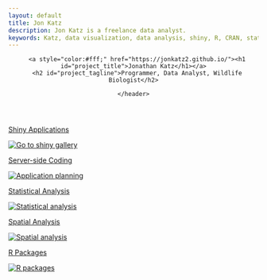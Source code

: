 ```yaml
---
layout: default
title: Jon Katz
description: Jon Katz is a freelance data analyst.
keywords: Katz, data visualization, data analysis, shiny, R, CRAN, statistics
---
```

<!-- HEADER -->
<div id="header_wrap" class="outer topelement">
    <header class="inner">
      

      <a style="color:#fff;" href="https://jonkatz2.github.io/"><h1 id="project_title">Jonathan Katz</h1></a>
      <h2 id="project_tagline">Programmer, Data Analyst, Wildlife Biologist</h2>

<!--          {% if site.show_downloads %}-->
<!--            <section id="downloads">-->
<!--              <a class="zip_download_link" href="{{ site.github.zip_url }}">Download this project as a .zip file</a>-->
<!--              <a class="tar_download_link" href="{{ site.github.tar_url }}">Download this project as a tar.gz file</a>-->
<!--            </section>-->
<!--          {% endif %}-->
    </header>
</div>



<div class="container-fluid">
  <div class="row">
<!--    <div class="col-sm-3">-->
      <a href="/shiny" class="mygrid">
        <p class="gridtitle">Shiny Applications</p>
        <img class="gridimg" src="{{ BASE_PATH }}/assets/images_sm/grab1_sq.png" alt="Go to shiny gallery">
      </a>
<!--    </div>-->
<!--    <div class="col-sm-3">-->
      <a href="/shiny" class="mygrid">
        <p class="gridtitle">Server-side Coding</p>
        <img class="gridimg" src="{{ BASE_PATH }}/assets/images_sm/flowpart_sq.png" alt="Application planning">
      </a>
<!--    </div>-->
<!--    <div class="col-sm-3">-->
      <a href="/shiny" class="mygrid">
        <p class="gridtitle">Statistical Analysis</p>
        <img class="gridimg" src="{{ BASE_PATH }}/assets/images_sm/stratifiedParams_sq.png" alt="Statistical analysis">
      </a>
<!--    </div>-->
<!--    <div class="col-sm-3">-->
      <a href="http://jonkatz2.github.io/2016/05/01/mapping-with-base-graphics-in-r" class="mygrid">
        <p class="gridtitle">Spatial Analysis</p>
        <img class="gridimg" src="{{ BASE_PATH }}/assets/images_sm/vectormap_sq.png" alt="Spatial analysis">
      </a>
<!--    </div>-->
<!--    <div class="col-sm-3">-->
      <a href="http://jonkatz2.github.io/monitoR" class="mygrid">
        <p class="gridtitle">R Packages</p>
        <img class="gridimg" src="{{ BASE_PATH }}/assets/images_sm/monitor_sq.png" alt="R packages">
      </a>
<!--    </div>-->
  </div>
</div>

<!--    <div style="font-size:1.25em;font-weight:bold;text-align:center;">-->
<!--        <p>Freelance R Programming, Data Analysis, and Shiny Engineer</p>-->
<!--    </div>-->
<!--    <p>Lately I have been writing lots of shiny applications. R does not run natively in a web browser, but it has many native and contributed entry points to exchange objects with other languages. The Shiny package from RStudio allows R and javascript to exchange information, along with a host of R functions to build HTML inputs. Using Shiny it is easy to make a dataset not only public, but publicly explorable, and applications are easy to build, easy to host, and easy to maintain.</p>-->
<!--    -->
<!--    <p>Here are a few public applications I recently completed. The titles and images link to live applications; if I am self-hosting them and they do not load, I am probably out of time in my account. Send me a note and I'll make sure you can explore them.</p>-->
<!--    -->
<!--    <p>You might also want to <a href="http://jonkatz2.github.io/resume" target="_blank">check out my resume</a>, or I have a couple of blog posts <a href="http://jonkatz2.github.io/2016/05/01/mapping-with-base-graphics-in-r" target="_blank">illustrating some simple R functions I wrote.</a></p>-->
<!--    -->
<!--    <div style="clear:both;border:1px solid gray;margin:8px 0px;padding:8px;overflow:hidden;">-->
<!--        <div class="col-sm-6">-->
<!--            <a style="font-size:large;" href="https://vtcfwru-am.shinyapps.io/AMExpertModeler/" target="_blank">An Interactive Expert Elicitation Tool</a>-->
<!--            <div class="imgcontainer">-->
<!--                <a href="https://vtcfwru-am.shinyapps.io/AMExpertModeler/" target="_blank"><img class="imglink" src="https://www.dropbox.com/s/3i1ryww2j2meh9l/website_elicit2.png?raw=1" alt=""></a>-->
<!--                <div class="middle">-->
<!--                  <a class="imglinktext" style="font-size:large;" href="https://vtcfwru-am.shinyapps.io/AMExpertModeler/" target="_blank">Open App</a>-->
<!--                </div>-->
<!--            </div>-->
<!--        </div>-->
<!--       -->
<!--         <div class="col-sm-6">   -->
<!--            <p style="padding-top:17px;"><strong>An interactive survey to gather expert opinion on species occurrence at a number of points. </strong></p>-->
<!--            <p>Experts log in, respond to questions about their expertise, then offer opinions on species presence at a number of locations.</p>-->
<!--            -->
<!--            <p><emph>To browse this app as a guest, login with the username "guest."</emph></p>-->
<!--            -->
<!--            -->
<!--            <p>This app is shared by three projects, so there is a separate private app that allows each project's principal investigator to customize the survey and download responses. Customization includes the ability to:</p>-->
<!--            -->
<!--            <ul>   -->
<!--                <li>Upload points</li> -->
<!--                <li>Change the number/type/content of each survey question</li> -->
<!--                <li>Rename variables</li> -->
<!--                <li>Add/remove experts</li> -->
<!--                <li>Add/remove features. Some features include:-->
<!--                    <ul>-->
<!--                        <li>Fixed or random starting values</li>-->
<!--                        <li>Ordered or random point presentation</li>-->
<!--                        <li>Multiple distributions (beta, poisson, normal), a simple number line, or a likert selector</li>-->
<!--                        <li>Supplemental imagery/graphics</li>-->
<!--                        <li>Variable number of points</li>-->
<!--                    </ul>-->
<!--                </li> -->
<!--            </ul>-->
<!--            -->
<!--            <p>The survey parameters and expert responses are stored in a mongoDB (no-SQL) database hosted at <a href="https://mlab.com/" target="_blank">mlab.com*</a>. Project PIs upload locations as a shapefile containing either polygons or points; persistent file storage for the shapefile is via an AWS S3 storage bucket.</p>-->
<!--            -->
<!--            <p><emph>*I have also used AWS RDS as a relational database back-end for other apps.</emph></p>-->
<!--        </div> -->
<!--    </div>-->
<!--    -->
<!--    <div style="clear:both;border:1px solid gray;margin:8px 0px;padding:8px;overflow:hidden;">-->
<!--        <div class="col-sm-6">-->
<!--            <a style="font-size:large;" href="https://jkatz.shinyapps.io/tradeoff/" target="_blank">An MCDA Visualization</a>-->
<!--            <div class="imgcontainer">-->
<!--                  <a href="https://jkatz.shinyapps.io/tradeoff/" target="_blank"><img class="imglink"  src="https://www.dropbox.com/s/hv88ybgyl4atxvm/website_tradeoff.png?raw=1" alt=""></a>-->
<!--                  <div class="middle">-->
<!--                    <a class="imglinktext" style="font-size:large;" href="https://jkatz.shinyapps.io/tradeoff/" target="_blank">Open App</a>-->
<!--                  </div>-->
<!--            </div>-->
<!--        </div>-->
<!--          -->
<!--        <div class="col-sm-6">-->
<!--            <p style="padding-top:17px;"><strong>Multiple-criteria decision analysis</strong> is a decision strategy that offers transparency to the process of integrating input from a variety of stakeholders. This app was designed to visualize how various strategies to restore natural tidal flows to an estuary on Cape Cod, Massachussets will affect residents, the local economy, and local areas with historic or scenic value. The goal is to maximize the benefits of natural tidal flow such as flood control, improved wildlife habitat, and reduced management costs while minimizing negative impacts such as sediment movement, stagnant water, or vegetation mortality due to floodplain inundation. The app is driven by two csv files of parameters and a series of prediction files, all uploaded at the start of the process (sample csv files can be downloaded in using the menu in the upper right). The full analysis can be saved so that it may be re-visited in the future without re-parameterizing the entire app. The app also produces a variety of graphics to inform management or support the decision making process. Persistent file storage for this app is on Google Drive, which is free and convenient due to the web-editing capability. </p>-->

<!--            <p>To ensure you can see the final graphs, here are brief instructions for use:</p>-->
<!--            <ol>-->
<!--                <li>Download and extract the sample data using the menu at the top right.</li>-->
<!--                <li>Upload "Policies.csv" as the policy file. Under "Group/Name Policies" down below, enter a 1 in the "Group" row for both the right-most columns ("P_Sed1" and "P_Sed11") to indicate they are members of a group. Leave all other fields in the "Group" row blank. Enter a 1 in the "Allocation" row under P_Sed1, and 11 in the "Allocation" row under P_Sed11. Leave all other fields in the "Allocation" row blank.</li>-->
<!--                <li>Upload "Attributes.csv" as the attribute file.</li>-->
<!--                <li>Upload one or both "EE_Predictions_Tim.csv" and "EE_Predictions_Eric.csv" as expert prediction files.</li>-->
<!--                <li>Upload "models_LOOKUP.csv" and "models_INTERP.csv" as model prediction files.</li>-->
<!--                <li>View the "Group Objectives" tab (no need to change anything, but it must be viewed)</li>-->
<!--                <li>View the "Prediction Sources" tab (no need to change anything, but it must be viewed)</li>-->
<!--            </ol>-->
<!--            -->
<!--            <p>I am self-hosting this app during development, but it will be hosted by the client on completion. If it doesn't load I may have run out of time on my free shinyapps.io account. Drop me an email and I'll send you an active link to a functional app.</p>-->
<!--        </div>-->
<!--    </div>-->
<!--    -->
<!--    <div style="clear:both;border:1px solid gray;margin:8px 0px;padding:8px;overflow:hidden;">-->
<!--        <div class="col-sm-6">-->
<!--            <a style="font-size:large;" href="https://biotransformers.shinyapps.io/ALFAM2/" target="_blank">An Explorable Dataset</a>-->
<!--            <div class="imgcontainer">-->
<!--                <a href="https://biotransformers.shinyapps.io/ALFAM2/" target="_blank"><img class="imglink" src="https://www.dropbox.com/s/eoq35cgs1x43u9v/website_alfam2.png?raw=1" alt=""></a>-->
<!--                <div class="middle">-->
<!--                    <a class="imglinktext" style="font-size:large;" href="https://biotransformers.shinyapps.io/ALFAM2/" target="_blank">Open App</a>-->
<!--                </div>-->
<!--            </div>-->
<!--        </div>-->
<!--      -->
<!--        <div class="col-sm-6">-->
<!--          <p style="padding-top:17px;"><strong>Making data public, and publicly explorable.</strong> The researcher who commissioned this app was required by his grant to make the data publicly accessible. I like how the data subsetting is presented on-screen, where options that are not present in the data are shown in gray (see lower checkboxes in image at left). Data subsetting is day-one stuff in R, but somehow it was not intuitive to display the relative contents of the subset compared to the entire dataset in an interactive setting. I posted <a href="http://jonkatz2.github.io/2017/08/11/Dynamic-Filtered-checkboxGroupInputs-In-Shiny-Applications" target="_blank">a few notes about this</a> in my short blog.</p>-->
<!--        </div>-->
<!--    </div>-->
<!--        -->
<!--    <div style="clear:both;border:1px solid gray;margin:8px 0px;padding:8px;overflow:hidden;">-->
<!--        <div class="col-sm-6">-->
<!--            <a style="font-size:large;" href="https://biotransformers.shinyapps.io/oba1/" target="_blank">The Online Biogas Calculator</a> -->
<!--            <div class="imgcontainer">-->
<!--                <a href="https://biotransformers.shinyapps.io/oba1/" target="_blank"><img class="imglink" src="https://www.dropbox.com/s/5o246v7qmf6wexd/website_biogas.png?raw=1" alt=""></a> -->
<!--                <div class="middle">-->
<!--                    <a class="imglinktext" style="font-size:large;" href="https://biotransformers.shinyapps.io/oba1/" target="_blank">Open App</a>-->
<!--                </div>-->
<!--            </div>-->
<!--        </div>-->

<!--        <div class="col-sm-6">-->
<!--            <p style="padding-top:17px;"><strong>An interactive calculator.</strong> This app is a calculator for computing the volume of methane biogas produced by controlled digesters. It is essentially a web interface for the R package <a href="https://cran.r-project.org/package=biogas" target="_blank">biogas</a> by Sasha Hafner et al. This package, and this app, are proving to be essential tools for members of the biofuel industry, particularly in Europe. </p>-->
<!--        </div>-->
<!--    </div>-->
<!--    -->
<!--</div>-->
























